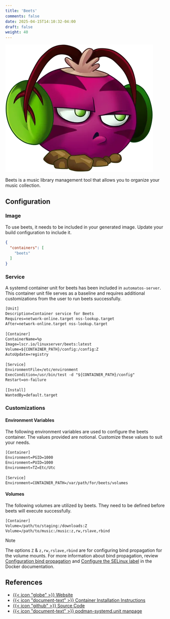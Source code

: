 ```yaml
---
title: 'Beets'
comments: false
date: 2025-04-15T14:10:32-04:00
draft: false
weight: 40
---
```

![Beets](./beets.webp)

Beets is a music library management tool that allows you to organize your music collection.

## Configuration

### Image

To use beets, it needs to be included in your generated image. Update your build configuration to include it.

```json {filename=".config/my-server-build"}
{
  "containers": [
    "beets"
  ]
}
```

### Service

A systemd container unit for beets has been included in `automatos-server`. This container unit file serves as a baseline and requires additional customizations from the user to run beets successfully.

```systemd {base_url="https://github.com/cubt85iz/automatos-server/blob/main", filename="/etc/containers/systemd/beets.container"}
[Unit]
Description=Container service for Beets
Requires=network-online.target nss-lookup.target
After=network-online.target nss-lookup.target

[Container]
ContainerName=%p
Image=lscr.io/linuxserver/beets:latest
Volume=${CONTAINER_PATH}/config:/config:Z
AutoUpdate=registry

[Service]
EnvironmentFile=/etc/environment
ExecCondition=/usr/bin/test -d "${CONTAINER_PATH}/config"
Restart=on-failure

[Install]
WantedBy=default.target
```

### Customizations

#### Environment Variables

The following environment variables are used to configure the beets container. The values provided are notional. Customize these values to suit your needs.

```systemd {filename="/etc/containers/systemd/beets.container.d/01-variables.conf"}
[Container]
Environment=PGID=1000
Environment=PUID=1000
Environment=TZ=Etc/Utc

[Service]
Environment=CONTAINER_PATH=/var/path/for/beets/volumes
```

#### Volumes

The following volumes are utilized by beets. They need to be defined before beets will execute successfully.

```systemd {filename="/etc/containers/systemd/beets.container.d/02-volumes.conf"}
[Container]
Volume=/path/to/staging:/downloads:Z
Volume=/path/to/music:/music:z,rw,rslave,rbind
```

> [!NOTE]
> The options `Z` & `z,rw,rslave,rbind` are for configuring bind propagation for the volume mounts. For more information about bind propagation, review [Configuration bind propagation](https://docs.docker.com/engine/storage/bind-mounts/#configure-bind-propagation) and [Configure the SELinux label](https://docs.docker.com/engine/storage/bind-mounts/#configure-the-selinux-label) in the Docker documentation.

## References

- [{{< icon "globe" >}} Website](https://beets.io/)
- [{{< icon "document-text" >}} Container Installation Instructions](https://docs.linuxserver.io/images/docker-beets/)
- [{{< icon "github" >}} Source Code](https://github.com/beetbox/beets)
- [{{< icon "document-text" >}} podman-systemd.unit manpage](https://docs.podman.io/en/latest/markdown/podman-systemd.unit.5.html)
